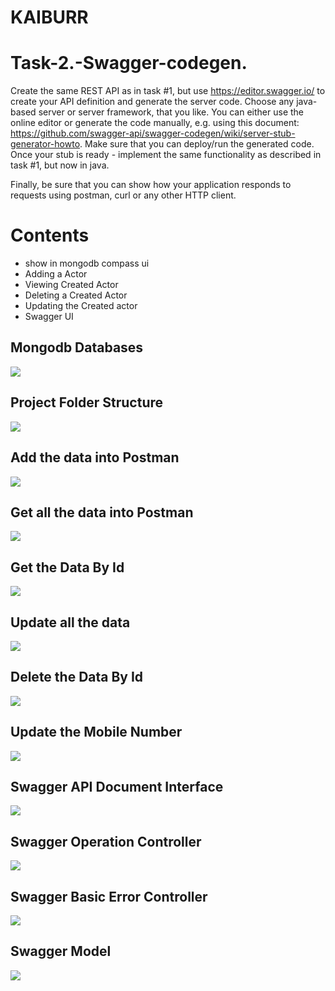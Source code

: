    # KAIBURR
# Task-2.-Swagger-codegen.
Create the same REST API as in task #1, but use https://editor.swagger.io/ to create your API
definition and generate the server code. Choose any java-based server or server framework,
that you like. You can either use the online editor or generate the code manually, e.g. using this
document: https://github.com/swagger-api/swagger-codegen/wiki/server-stub-generator-howto.
Make sure that you can deploy/run the generated code. Once your stub is ready - implement the
same functionality as described in task #1, but now in java.

Finally, be sure that you can show how your application responds to requests using postman,
curl or any other HTTP client.



# Contents
- show in mongodb compass ui
-  Adding a Actor
-  Viewing Created Actor
-  Deleting a Created Actor
-  Updating the Created actor	
-  Swagger UI

## Mongodb Databases
![](https://github.com/Krishna12345825/Task-1.-Java-REST-API/blob/main/images/image0.png)

## Project Folder Structure
![](https://github.com/Krishna12345825/Task-1.-Java-REST-API/blob/main/images/image1.png)

## Add  the data into Postman 
![](https://github.com/Krishna12345825/Task-1.-Java-REST-API/blob/main/images/image2.png)

## Get all the data into Postman 
![](https://github.com/Krishna12345825/Task-1.-Java-REST-API/blob/main/images/image3.png)

## Get the Data By Id
![](https://github.com/Krishna12345825/Task-1.-Java-REST-API/blob/main/images/image4.png)

## Update all the data
![](https://github.com/Krishna12345825/Task-1.-Java-REST-API/blob/main/images/image5.png)

## Delete the Data By Id
![](https://github.com/Krishna12345825/Task-1.-Java-REST-API/blob/main/images/image6.png)

## Update the Mobile Number
![](https://github.com/Krishna12345825/Task-1.-Java-REST-API/blob/main/images/image7.png)

## Swagger API Document Interface
![](https://github.com/Krishna12345825/Task-2.-Swagger-codegen./blob/main/images/image8.png)

## Swagger Operation Controller
![](https://github.com/Krishna12345825/Task-2.-Swagger-codegen./blob/main/images/image9.png)

## Swagger Basic Error Controller
![](https://github.com/Krishna12345825/Task-2.-Swagger-codegen./blob/main/images/image10.png)

## Swagger Model
![](https://github.com/Krishna12345825/Task-2.-Swagger-codegen./blob/main/images/Screenshot%20(20).png)
